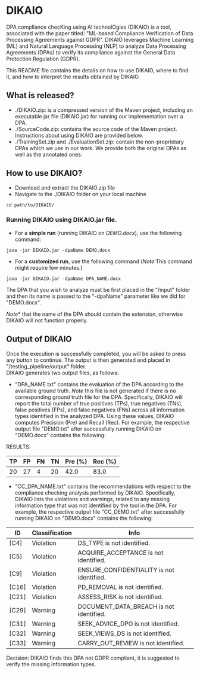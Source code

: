 # DIKAIO

DPA complIance checKing using AI technolOgies (DIKAIO) is a tool,
associated with the paper titled: "ML-based Compliance Verification
of Data Processing Agreements against GDPR". DIKAIO leverages Machine
Learning (ML) and Natural Language Processing (NLP) to analyze Data
Processing Agreements (DPAs) to verify its compliance against 
the General Data Protection Regulation (GDPR).

This README file contains the details on how to use DIKAIO, where to
find it, and how to interpret the results obtained by DIKAIO.

## What is released?
- ./DIKAIO.zip: is a compressed version of the Maven project, including 
an executable jar file (DIKAIO.jar) for running our implementation over a DPA.
- ./SourceCode.zip: contains the source code of the Maven project.
Instructions about using DIKAIO are provided below.
- ./TrainingSet.zip and ./EvaluationSet.zip: contain the non-proprietary DPAs which we use in our work. We provide both 
the original DPAs as well as the annotated ones.

## How to use DIKAIO?

- Download and extract the DIKAIO.zip file
- Navigate to the ./DIKAIO folder on your local machine
```
cd path/to/DIKAIO/
```

### Running DIKAIO using DIKAIO.jar file.

- For a **simple run** (running DIKAIO on *DEMO.docx*), use the following command: 
```
java -jar DIKAIO.jar -dpaName DEMO.docx 
```

- For a **customized run**, use the following command (*Note*:This command might require few minutes.)
```
java -jar DIKAIO.jar -dpaName DPA_NAME.docx
```
The DPA that you wish to analyze must be first placed in the "/input" folder and
then its name is passed to the "-dpaName" parameter like we did for "DEMO.docx".  


*Note** that the name of the DPA should contain the extension, otherwise DIKAIO
will not function properly.

## Output of DIKAIO

Once the execution is successfully completed, you will be asked to press any button to continue. 
The output is then generated and placed in "/testing_pipeline/output" folder.  
DIKAIO generates two output files, as follows: 
- "DPA_NAME.txt" contains the evaluation of the DPA according to the available ground truth. 
*Note* this file is not generated if there is no corresponding ground truth file for the DPA. 
Specifically, DIKAIO will report the total number of true positives (TPs), true negatives (TNs),
false positives (FPs), and false negatives (FNs) across all information types identified in the analyzed DPA. 
Using these values, DIKAIO computes Precision (Pre) and Recall (Rec). For example, the respective output file "DEMO.txt" 
after successfully running DIKAIO on "DEMO.docx" contains the following:  

RESULTS:

| TP |  FP | FN | TN | Pre (\%) | Rec (\%) |
| --- | --- | --- | ---  | --- | --- |
| 20 | 27 | 4 | 20 | 42.0 | 83.0 |

- "CC\_DPA_NAME.txt" contains the recommendations with respect to the compliance checking analysis performed 
 by DIKAIO. Specifically, DIKAIO lists the violations and warnings, related to
any missing information type that was not identified by the tool in the DPA. 
For example, the respective output file "CC\_DEMO.txt" 
after successfully running DIKAIO on "DEMO.docx" contains the following:  

| ID | Classification | Info |
|  ---	|	---	|	---	|
[C4] | Violation | DS_TYPE is not identified. 
[C5] | Violation | ACQUIRE_ACCEPTANCE is not identified. 
[C9] | Violation | ENSURE_CONFIDENTIALITY is not identified. 
[C16] | Violation | PD_REMOVAL is not identified. 
[C21] | Violation | ASSESS_RISK is not identified.
[C29] | Warning | DOCUMENT_DATA_BREACH is not identified.
[C31] | Warning | SEEK_ADVICE_DPO is not identified. 
[C32] | Warning | SEEK_VIEWS_DS is not identified. 
[C33] | Warning | CARRY_OUT_REVIEW is not identified.

Decision: DIKAIO finds this DPA not GDPR compliant, it is suggested to
verify the missing information types.
